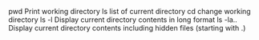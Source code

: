 pwd Print working directory
ls list of current directory
cd change working directory
ls -l Display current directory contents in long format
ls -la.. Display current directory contents including hidden files (starting with .)
